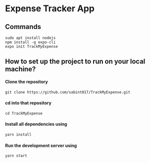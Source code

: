 # Expense Tracker App

## Commands

```
sudo apt install nodejs
npm install -g expo-cli
expo init TrackMyExpense
```

## How to set up the project to run on your local machine?

#### Clone the repository
 ```git clone https://github.com/sabint017/TrackMyExpense.git```
#### cd into that repository
 ```cd TrackMyExpense```
 #### Install all dependencies using
 ```yarn install```
 #### Run the development server using
 ```yarn start```